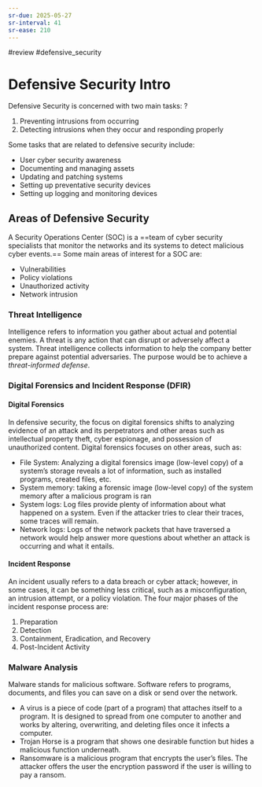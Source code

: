 ```yaml
---
sr-due: 2025-05-27
sr-interval: 41
sr-ease: 210
---
```


#review 
#defensive_security
# Defensive Security Intro

Defensive Security is concerned with two main tasks:
?
1. Preventing intrusions from occurring
2. Detecting intrusions when they occur and responding properly
<!--SR:!2025-05-21,26,210--> 

Some tasks that are related to defensive security include:
- User cyber security awareness
- Documenting and managing assets
- Updating and patching systems
- Setting up preventative security devices
- Setting up logging and monitoring devices

## Areas of Defensive Security

A Security Operations Center (SOC) is a ==team of cyber security specialists that monitor the networks and its systems to detect malicious cyber events.== Some main areas of interest for a SOC are:
<!--SR:!2025-05-07,14,190-->

- Vulnerabilities
- Policy violations
- Unauthorized activity
- Network intrusion
### Threat Intelligence

Intelligence refers to information you gather about actual and potential enemies. A threat is any action that can disrupt or adversely affect a system. Threat intelligence collects information to help the company better prepare against potential adversaries. The purpose would be to achieve a *threat-informed defense*.

### Digital Forensics and Incident Response (DFIR)

#### Digital Forensics

In defensive security, the focus on digital forensics shifts to analyzing evidence of an attack and its perpetrators and other areas such as intellectual property theft, cyber espionage, and possession of unauthorized content. Digital forensics focuses on other areas, such as:

- File System: Analyzing a digital forensics image (low-level copy) of a system’s storage reveals a lot of information, such as installed programs, created files, etc.
- System memory: taking a forensic image (low-level copy) of the system memory after a malicious program is ran
- System logs: Log files provide plenty of information about what happened on a system. Even if the attacker tries to clear their traces, some traces will remain.
- Network logs: Logs of the network packets that have traversed a network would help answer more questions about whether an attack is occurring and what it entails.

#### Incident Response

An incident usually refers to a data breach or cyber attack; however, in some cases, it can be something less critical, such as a misconfiguration, an intrusion attempt, or a policy violation. The four major phases of the incident response process are:

1. Preparation
2. Detection
3. Containment, Eradication, and Recovery
4. Post-Incident Activity

### Malware Analysis

Malware stands for malicious software. Software refers to programs, documents, and files you can save on a disk or send over the network.

- A virus is a piece of code (part of a program) that attaches itself to a program. It is designed to spread from one computer to another and works by altering, overwriting, and deleting files once it infects a computer.
- Trojan Horse is a program that shows one desirable function but hides a malicious function underneath.
- Ransomware is a malicious program that encrypts the user’s files. The attacker offers the user the encryption password if the user is willing to pay a ransom.